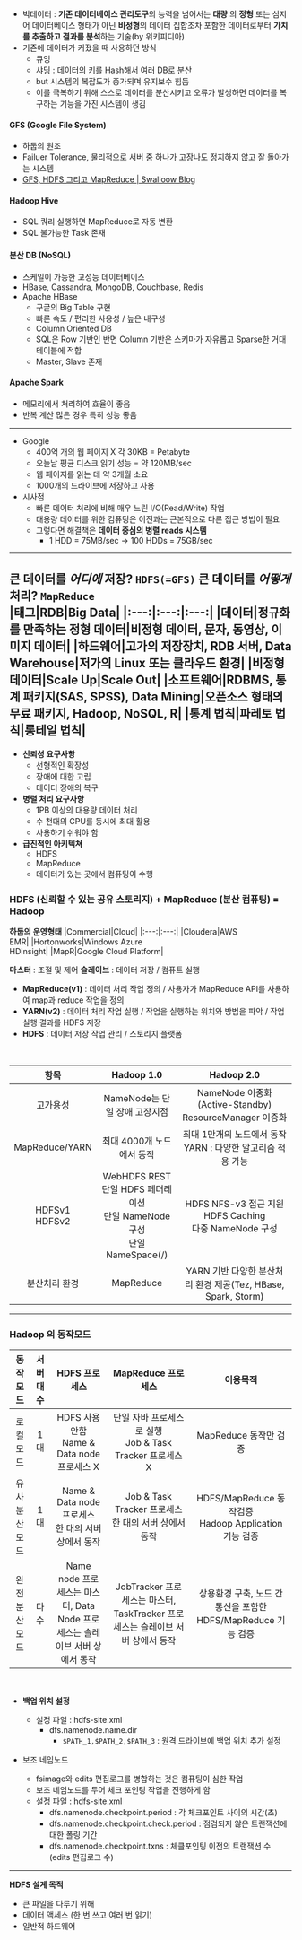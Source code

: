 -   빅데이터 :  **기존 데이터베이스 관리도구**의 능력을 넘어서는  **대량**  의  **정형**  또는 심지어 데이터베이스 형태가 아닌  **비정형**의 데이터 집합조차 포함한 데이터로부터  **가치를 추출하고 결과를 분석**하는 기술(by 위키피디아)
-   기존에 데이터가 커졌을 때 사용하던 방식
    -   큐잉
    -   샤딩 : 데이터의 키를 Hash해서 여러 DB로 분산
    -   but 시스템의 복잡도가 증가되며 유지보수 힘듬
    -   이를 극복하기 위해 스스로 데이터를 분산시키고 오류가 발생하면 데이터를 복구하는 기능을 가진 시스템이 생김
    
#### GFS (Google File System)
-   하둡의 원조
-   Failuer Tolerance, 물리적으로 서버 중 하나가 고장나도 정지하지 않고 잘 돌아가는 시스템
- [GFS, HDFS 그리고 MapReduce | Swalloow Blog](https://swalloow.github.io/map-reduce/)

#### Hadoop Hive
- SQL 쿼리 실행하면 MapReduce로 자동 변환
- SQL 불가능한 Task 존재

#### 분산 DB (NoSQL)
- 스케일이 가능한 고성능 데이터베이스
- HBase, Cassandra, MongoDB, Couchbase, Redis
- Apache HBase
    - 구글의 Big Table 구현
    - 빠른 속도 / 편리한 사용성 / 높은 내구성
    - Column Oriented DB
    - SQL은 Row 기반인 반면 Column 기반은 스키마가 자유롭고 Sparse한 거대 테이블에 적합
    - Master, Slave 존재

#### Apache Spark
- 메모리에서 처리하여 효율이 좋음
- 반복 계산 많은 경우 특히 성능 좋음

---

- Google
  - 400억 개의 웹 페이지 X 각 30KB = Petabyte
  - 오늘날 평균 디스크 읽기 성능 = 약 120MB/sec
  - 웹 페이지를 읽는 데 약 3개월 소요
  - 1000개의 드라이브에 저장하고 사용
- 시사점
  - 빠른 데이터 처리에 비해 매우 느린 I/O(Read/Write) 작업
  - 대용량 데이터를 위한 컴퓨팅은 이전과는 근본적으로 다른 접근 방법이 필요
  - 그렇다면 해결책은 **데이터 중심의 병렬 reads 시스템**
    - 1 HDD = 75MB/sec -> 100 HDDs = 75GB/sec
---
**큰 데이터를 *어디에* 저장?**   `HDFS(=GFS)`
**큰 데이터를 *어떻게* 처리?**  `MapReduce`
<br>
|태그|RDB|Big Data|
|:---:|:---:|:---:|
|데이터|정규화를 만족하는 정형 데이터|비정형 데이터, 문자, 동영상, 이미지 데이터|
|하드웨어|고가의 저장장치, RDB 서버, Data Warehouse|저가의 Linux 또는 클라우드 환경|
|비정형 데이터|Scale Up|Scale Out|
|소프트웨어|RDBMS, 통계 패키지(SAS, SPSS), Data Mining|오픈소스 형태의 무료 패키지, Hadoop, NoSQL, R|
|통계 법칙|파레토 법칙|롱테일 법칙|
---
- **신뢰성 요구사항**
	- 선형적인 확장성
	- 장애에 대한 고립
	- 데이터 장애의 복구
- **병렬 처리 요구사항**
	- 1PB 이상의 대용량 데이터 처리
	- 수 천대의 CPU를 동시에 최대 활용
	- 사용하기 쉬워야 함
- **급진적인 아키텍쳐**
	- HDFS
	- MapReduce
	- 데이터가 있는 곳에서 컴퓨팅이 수행
### HDFS (신뢰할 수 있는 공유 스토리지) + MapReduce (분산 컴퓨팅) = Hadoop

**하둡의 운영형태**
|Commercial|Cloud|
|:---:|:---:|
|Cloudera|AWS<br>EMR|
|Hortonworks|Windows Azure<br>HDInsight|
|MapR|Google Cloud Platform|

**마스터** : 조절 및 제어
**슬레이브** : 데이터 저장 / 컴퓨트 실행
<br>
- **MapReduce(v1)** : 데이터 처리 작업 정의 / 사용자가 MapReduce API를 사용하여 map과 reduce 작업을 정의
- **YARN(v2)** : 데이터 처리 작업 실행 / 작업을 실행하는 위치와 방법을 파악 / 작업 실행 결과를 HDFS 저장
- **HDFS** : 데이터 저장 작업 관리 / 스토리지 플랫폼
<br>


|항목|Hadoop 1.0|Hadoop 2.0|
|:------:|:-----:|:------:|
|고가용성|NameNode는 단일 장애 고장지점|NameNode 이중화(Active-Standby) ResourceManager 이중화|
|MapReduce/YARN|최대 4000개 노드에서 동작|최대 1만개의 노드에서 동작<br>YARN : 다양한 알고리즘 적용 가능|
|HDFSv1<br>HDFSv2|WebHDFS REST<br>단일 HDFS 페더레이션<br>단일 NameNode 구성<br>단일 NameSpace(/)|HDFS NFS-v3 접근 지원<br>HDFS Caching<br>다중 NameNode 구성|NameNode별 Namespace 관리|계층 스토리지 지원|
|분산처리 환경|MapReduce|YARN 기반 다양한 분산처리 환경 제공(Tez, HBase, Spark, Storm)|
---
### Hadoop 의 동작모드

|동작모드|서버 대수|HDFS 프로세스|MapReduce 프로세스|이용목적|
|:------:|:-------:|:-------:|:-------:|:---:|
|로컬모드|1대|HDFS 사용 안함<br>Name & Data node 프로세스 X|단일 자바 프로세스로 실행<br>Job & Task Tracker 프로세스 X|MapReduce 동작만 검증|
|유사 분산 모드|1대|Name & Data node 프로세스<br>한 대의 서버 상에서 동작|Job & Task Tracker 프로세스<br>한 대의 서버 상에서 동작|HDFS/MapReduce 동작검증<br>Hadoop Application 기능 검증|
|완전 분산 모드|다수|Name node 프로세스는 마스터, Data Node 프로세스는 슬레이브 서버 상에서 동작|JobTracker 프로세스는 마스터, TaskTracker 프로세스는 슬레이브 서버 상에서 동작|상용환경 구축, 노드 간 통신을 포함한 HDFS/MapReduce 기능 검증|
<br>

- **백업 위치 설정** 
	- 설정 파일 : hdfs-site.xml
		- dfs.namenode.name.dir
			- `$PATH_1,$PATH_2,$PATH_3` : 원격 드라이브에 백업 위치 추가 설정

- 보조 네임노드
	- fsimage와 edits 편집로그를 병합하는 것은 컴퓨팅이 심한 작업
	- 보조 네임노드를 두어 체크 포인팅 작업을 진행하게 함
	- 설정 파일 : hdfs-site.xml
		- dfs.namenode.checkpoint.period : 각 체크포인트 사이의 시간(초)
		- dfs.namenode.checkpoint.check.period : 점검되지 않은 트랜잭션에 대한 폴링 기간
		- dfs.namenode.checkpoint.txns : 체클포인팅 이전의 트랜잭션 수 (edits 편집로그 수)
---
**HDFS 설계 목적**
- 큰 파일을 다루기 위해
- 데이터 액세스 (한 번 쓰고 여러 번 읽기)
- 일반적 하드웨어
